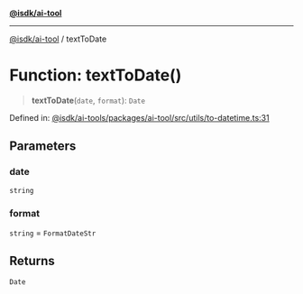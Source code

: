 [**@isdk/ai-tool**](../README.md)

***

[@isdk/ai-tool](../globals.md) / textToDate

# Function: textToDate()

> **textToDate**(`date`, `format`): `Date`

Defined in: [@isdk/ai-tools/packages/ai-tool/src/utils/to-datetime.ts:31](https://github.com/isdk/ai-tool.js/blob/d0765f898f217d97c57c6949502b4a7bef5dce5e/src/utils/to-datetime.ts#L31)

## Parameters

### date

`string`

### format

`string` = `FormatDateStr`

## Returns

`Date`
